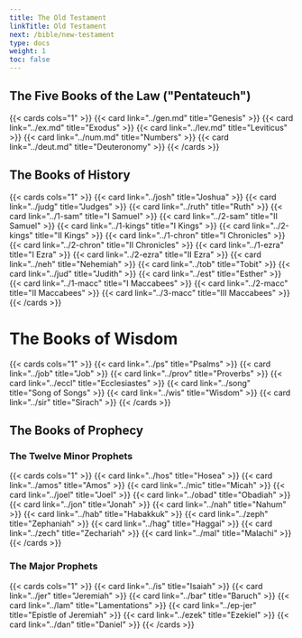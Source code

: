 ```yaml
---
title: The Old Testament
linkTitle: Old Testament
next: /bible/new-testament
type: docs
weight: 1
toc: false
---
```


## The Five Books of the Law ("Pentateuch")
{{< cards cols="1" >}}
  {{< card link="../gen.md" title="Genesis" >}}
  {{< card link="../ex.md" title="Exodus" >}}
  {{< card link="../lev.md" title="Leviticus" >}}
  {{< card link="../num.md" title="Numbers" >}}
  {{< card link="../deut.md" title="Deuteronomy" >}}
{{< /cards >}}

## The Books of History
{{< cards cols="1" >}}
  {{< card link="../josh" title="Joshua" >}}
  {{< card link="../judg" title="Judges" >}}
  {{< card link="../ruth" title="Ruth" >}}
  {{< card link="../1-sam" title="I Samuel" >}}
  {{< card link="../2-sam" title="II Samuel" >}}
  {{< card link="../1-kings" title="I Kings" >}}
  {{< card link="../2-kings" title="II Kings" >}}
  {{< card link="../1-chron" title="I Chronicles" >}}
  {{< card link="../2-chron" title="II Chronicles" >}}
  {{< card link="../1-ezra" title="I Ezra" >}}
  {{< card link="../2-ezra" title="II Ezra" >}}
  {{< card link="../neh" title="Nehemiah" >}}
  {{< card link="../tob" title="Tobit" >}}
  {{< card link="../jud" title="Judith" >}}
  {{< card link="../est" title="Esther" >}}
  {{< card link="../1-macc" title="I Maccabees" >}}
  {{< card link="../2-macc" title="II Maccabees" >}}
  {{< card link="../3-macc" title="III Maccabees" >}}
{{< /cards >}}

# The Books of Wisdom
{{< cards cols="1" >}}
  {{< card link="../ps" title="Psalms" >}}
  {{< card link="../job" title="Job" >}}
  {{< card link="../prov" title="Proverbs" >}}
  {{< card link="../eccl" title="Ecclesiastes" >}}
  {{< card link="../song" title="Song of Songs" >}}
  {{< card link="../wis" title="Wisdom" >}}
  {{< card link="../sir" title="Sirach" >}}
{{< /cards >}}

## The Books of Prophecy
### The Twelve Minor Prophets
{{< cards cols="1" >}}
  {{< card link="../hos" title="Hosea" >}}
  {{< card link="../amos" title="Amos" >}}
  {{< card link="../mic" title="Micah" >}}
  {{< card link="../joel" title="Joel" >}}
  {{< card link="../obad" title="Obadiah" >}}
  {{< card link="../jon" title="Jonah" >}}
  {{< card link="../nah" title="Nahum" >}}
  {{< card link="../hab" title="Habakkuk" >}}
  {{< card link="../zeph" title="Zephaniah" >}}
  {{< card link="../hag" title="Haggai" >}}
  {{< card link="../zech" title="Zechariah" >}}
  {{< card link="../mal" title="Malachi" >}}
{{< /cards >}}

### The Major Prophets
{{< cards cols="1" >}}
  {{< card link="../is" title="Isaiah" >}}
  {{< card link="../jer" title="Jeremiah" >}}
  {{< card link="../bar" title="Baruch" >}}
  {{< card link="../lam" title="Lamentations" >}}
  {{< card link="../ep-jer" title="Epistle of Jeremiah" >}}
  {{< card link="../ezek" title="Ezekiel" >}}
  {{< card link="../dan" title="Daniel" >}}
{{< /cards >}}

